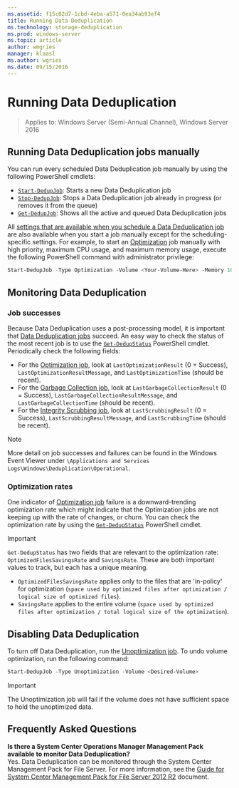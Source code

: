 ```yaml
---
ms.assetid: f15c02d7-1cbd-4eba-a571-0ea34ab93ef4
title: Running Data Deduplication
ms.technology: storage-deduplication
ms.prod: windows-server
ms.topic: article
author: wmgries
manager: klaasl
ms.author: wgries
ms.date: 09/15/2016
---
```

# Running Data Deduplication

> Applies to: Windows Server (Semi-Annual Channel), Windows Server 2016

## <a id="running-dedup-jobs-manually"></a>Running Data Deduplication jobs manually

You can run every scheduled Data Deduplication job manually by using the following PowerShell cmdlets:
* [`Start-DedupJob`](https://technet.microsoft.com/library/hh848442.aspx): Starts a new Data Deduplication job
* [`Stop-DedupJob`](https://technet.microsoft.com/library/hh848439.aspx): Stops a Data Deduplication job already in progress (or removes it from the queue)
* [`Get-DedupJob`](https://technet.microsoft.com/library/hh848452.aspx): Shows all the active and queued Data Deduplication jobs

All [settings that are available when you schedule a Data Deduplication job](advanced-settings.md#modifying-job-schedules-available-settings) are also available when you start a job manually except for the scheduling-specific settings. For example, to start an [Optimization](understand.md#job-info-optimization) job manually with high priority, maximum CPU usage, and maximum memory usage, execute the following PowerShell command with administrator privilege:

```PowerShell
Start-DedupJob -Type Optimization -Volume <Your-Volume-Here> -Memory 100 -Cores 100 -Priority High
```

## <a id="monitoring-dedup"></a>Monitoring Data Deduplication

### <a id="monitoring-dedup-job-successes"></a>Job successes

Because Data Deduplication uses a post-processing model, it is important that [Data Deduplication jobs](understand.md#job-info) succeed. An easy way to check the status of the most recent job is to use the [`Get-DedupStatus`](https://technet.microsoft.com/library/hh848437.aspx) PowerShell cmdlet. Periodically check the following fields:

* For the [Optimization job](understand.md#job-info-optimization), look at `LastOptimizationResult` (0 = Success), `LastOptimizationResultMessage`, and `LastOptimizationTime` (should be recent).
* For the [Garbage Collection job](understand.md#job-info-gc), look at `LastGarbageCollectionResult` (0 = Success), `LastGarbageCollectionResultMessage`, and `LastGarbageCollectionTime` (should be recent).
* For the [Integrity Scrubbing job](understand.md#job-info-scrubbing), look at `LastScrubbingResult` (0 = Success), `LastScrubbingResultMessage`, and `LastScrubbingTime` (should be recent).

> [!Note]  
> More detail on job successes and failures can be found in the Windows Event Viewer under `\Applications and Services Logs\Windows\Deduplication\Operational`.

### <a id="monitoring-dedup-optimization-rates"></a>Optimization rates

One indicator of [Optimization job](understand.md#job-info-optimization) failure is a downward-trending optimization rate which might indicate that the Optimization jobs are not keeping up with the rate of changes, or churn. You can check the optimization rate by using the [`Get-DedupStatus`](https://technet.microsoft.com/library/hh848437.aspx) PowerShell cmdlet.

> [!Important]
> `Get-DedupStatus` has two fields that are relevant to the optimization rate: `OptimizedFilesSavingsRate` and `SavingsRate`. These are both important values to track, but each has a unique meaning.
> - `OptimizedFilesSavingsRate` applies only to the files that are 'in-policy' for optimization (`space used by optimized files after optimization / logical size of optimized files`).
> - `SavingsRate` applies to the entire volume (`space used by optimized files after optimization / total logical size of the optimization`).

## <a id="disabling-dedup"></a>Disabling Data Deduplication
To turn off Data Deduplication, run the [Unoptimization job](understand.md#job-info-unoptimization). To undo volume optimization, run the following command:

```PowerShell
Start-DedupJob -Type Unoptimization -Volume <Desired-Volume>
```

> [!Important]  
> The Unoptimization job will fail if the volume does not have sufficient space to hold the unoptimized data.

## <a id="faq"></a>Frequently Asked Questions
**Is there a System Center Operations Manager Management Pack available to monitor Data Deduplication?**  
Yes. Data Deduplication can be monitored through the System Center Management Pack for File Server. For more information, see the  [Guide for System Center Management Pack for File Server 2012 R2](https://download.microsoft.com/download/6/F/7/6F7A33B9-9383-48ED-9252-23C2C8AD1BDA/MPGuide_FileServer2012R2.doc) document.
